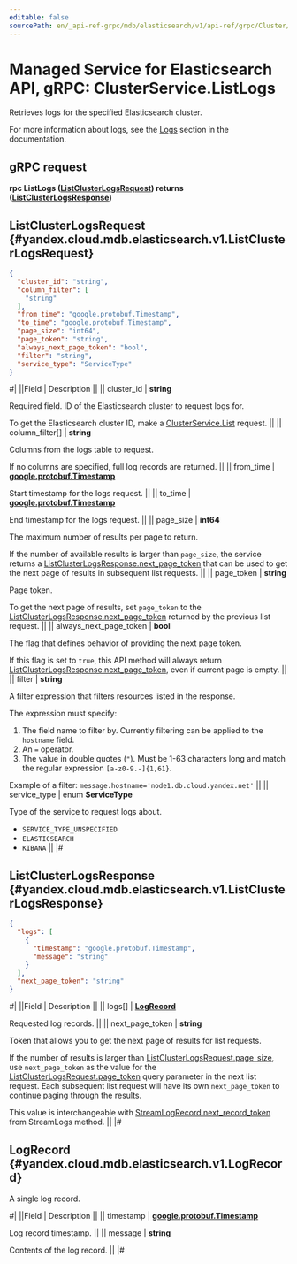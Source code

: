```yaml
---
editable: false
sourcePath: en/_api-ref-grpc/mdb/elasticsearch/v1/api-ref/grpc/Cluster/listLogs.md
---
```


# Managed Service for Elasticsearch API, gRPC: ClusterService.ListLogs

Retrieves logs for the specified Elasticsearch cluster.

For more information about logs, see the [Logs](/docs/managed-elasticsearch/operations/cluster-logs) section in the documentation.

## gRPC request

**rpc ListLogs ([ListClusterLogsRequest](#yandex.cloud.mdb.elasticsearch.v1.ListClusterLogsRequest)) returns ([ListClusterLogsResponse](#yandex.cloud.mdb.elasticsearch.v1.ListClusterLogsResponse))**

## ListClusterLogsRequest {#yandex.cloud.mdb.elasticsearch.v1.ListClusterLogsRequest}

```json
{
  "cluster_id": "string",
  "column_filter": [
    "string"
  ],
  "from_time": "google.protobuf.Timestamp",
  "to_time": "google.protobuf.Timestamp",
  "page_size": "int64",
  "page_token": "string",
  "always_next_page_token": "bool",
  "filter": "string",
  "service_type": "ServiceType"
}
```

#|
||Field | Description ||
|| cluster_id | **string**

Required field. ID of the Elasticsearch cluster to request logs for.

To get the Elasticsearch cluster ID, make a [ClusterService.List](/docs/managed-elasticsearch/api-ref/grpc/Cluster/list#List) request. ||
|| column_filter[] | **string**

Columns from the logs table to request.

If no columns are specified, full log records are returned. ||
|| from_time | **[google.protobuf.Timestamp](https://developers.google.com/protocol-buffers/docs/reference/google.protobuf#timestamp)**

Start timestamp for the logs request. ||
|| to_time | **[google.protobuf.Timestamp](https://developers.google.com/protocol-buffers/docs/reference/google.protobuf#timestamp)**

End timestamp for the logs request. ||
|| page_size | **int64**

The maximum number of results per page to return.

If the number of available results is larger than `page_size`, the service returns a [ListClusterLogsResponse.next_page_token](#yandex.cloud.mdb.elasticsearch.v1.ListClusterLogsResponse) that can be used to get the next page of results in subsequent list requests. ||
|| page_token | **string**

Page token.

To get the next page of results, set `page_token` to the [ListClusterLogsResponse.next_page_token](#yandex.cloud.mdb.elasticsearch.v1.ListClusterLogsResponse) returned by the previous list request. ||
|| always_next_page_token | **bool**

The flag that defines behavior of providing the next page token.

If this flag is set to `true`, this API method will always return [ListClusterLogsResponse.next_page_token](#yandex.cloud.mdb.elasticsearch.v1.ListClusterLogsResponse), even if current page is empty. ||
|| filter | **string**

A filter expression that filters resources listed in the response.

The expression must specify:
1. The field name to filter by. Currently filtering can be applied to the `hostname` field.
2. An `=` operator.
3. The value in double quotes (`"`). Must be 1-63 characters long and match the regular expression `[a-z0-9.-]{1,61}`.

Example of a filter: `message.hostname='node1.db.cloud.yandex.net'` ||
|| service_type | enum **ServiceType**

Type of the service to request logs about.

- `SERVICE_TYPE_UNSPECIFIED`
- `ELASTICSEARCH`
- `KIBANA` ||
|#

## ListClusterLogsResponse {#yandex.cloud.mdb.elasticsearch.v1.ListClusterLogsResponse}

```json
{
  "logs": [
    {
      "timestamp": "google.protobuf.Timestamp",
      "message": "string"
    }
  ],
  "next_page_token": "string"
}
```

#|
||Field | Description ||
|| logs[] | **[LogRecord](#yandex.cloud.mdb.elasticsearch.v1.LogRecord)**

Requested log records. ||
|| next_page_token | **string**

Token that allows you to get the next page of results for list requests.

If the number of results is larger than [ListClusterLogsRequest.page_size](#yandex.cloud.mdb.elasticsearch.v1.ListClusterLogsRequest), use `next_page_token` as the value for the [ListClusterLogsRequest.page_token](#yandex.cloud.mdb.elasticsearch.v1.ListClusterLogsRequest) query parameter in the next list request.
Each subsequent list request will have its own `next_page_token` to continue paging through the results.

This value is interchangeable with [StreamLogRecord.next_record_token](/docs/managed-elasticsearch/api-ref/grpc/Cluster/streamLogs#yandex.cloud.mdb.elasticsearch.v1.StreamLogRecord) from StreamLogs method. ||
|#

## LogRecord {#yandex.cloud.mdb.elasticsearch.v1.LogRecord}

A single log record.

#|
||Field | Description ||
|| timestamp | **[google.protobuf.Timestamp](https://developers.google.com/protocol-buffers/docs/reference/google.protobuf#timestamp)**

Log record timestamp. ||
|| message | **string**

Contents of the log record. ||
|#